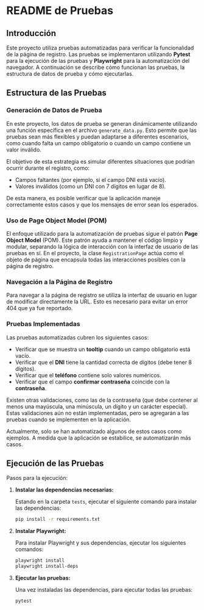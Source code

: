 # README de Pruebas

## Introducción

Este proyecto utiliza pruebas automatizadas para verificar la funcionalidad de la página de registro. Las pruebas se implementaron utilizando **Pytest** para la ejecución de las pruebas y **Playwright** para la automatización del navegador. A continuación se describe cómo funcionan las pruebas, la estructura de datos de prueba y cómo ejecutarlas.

## Estructura de las Pruebas

### Generación de Datos de Prueba

En este proyecto, los datos de prueba se generan dinámicamente utilizando una función específica en el archivo `generate_data.py`. Esto permite que las pruebas sean más flexibles y puedan adaptarse a diferentes escenarios, como cuando falta un campo obligatorio o cuando un campo contiene un valor inválido.

El objetivo de esta estrategia es simular diferentes situaciones que podrían ocurrir durante el registro, como:

- Campos faltantes (por ejemplo, si el campo DNI está vacío).
- Valores inválidos (como un DNI con 7 dígitos en lugar de 8).

De esta manera, es posible verificar que la aplicación maneje correctamente estos casos y que los mensajes de error sean los esperados.

### Uso de Page Object Model (POM)

El enfoque utilizado para la automatización de pruebas sigue el patrón **Page Object Model** (POM). Este patrón ayuda a mantener el código limpio y modular, separando la lógica de interacción con la interfaz de usuario de las pruebas en sí. En el proyecto, la clase `RegistrationPage` actúa como el objeto de página que encapsula todas las interacciones posibles con la página de registro.

### Navegación a la Página de Registro

Para navegar a la página de registro se utiliza la interfaz de usuario en lugar de modificar directamente la URL. Esto es necesario para evitar un error 404 que ya fue reportado.

### Pruebas Implementadas

Las pruebas automatizadas cubren los siguientes casos:

- Verificar que se muestra un **tooltip** cuando un campo obligatorio está vacío.
- Verificar que el **DNI** tiene la cantidad correcta de dígitos (debe tener 8 dígitos).
- Verificar que el **teléfono** contiene solo valores numéricos.
- Verificar que el campo **confirmar contraseña** coincide con la **contraseña**.

Existen otras validaciones, como las de la contraseña (que debe contener al menos una mayúscula, una minúscula, un dígito y un carácter especial). Estas validaciones aún no están implementadas, pero se agregarán a las pruebas cuando se implementen en la aplicación.

Actualmente, solo se han automatizado algunos de estos casos como ejemplos. A medida que la aplicación se estabilice, se automatizarán más casos.

## Ejecución de las Pruebas

Pasos para la ejecución:

1. **Instalar las dependencias necesarias:**

   Estando en la carpeta `tests`, ejecutar el siguiente comando para instalar las dependencias:

   ```bash
   pip install -r requirements.txt
   
2. **Instalar Playwright:**

   Para instalar Playwright y sus dependencias, ejecutar los siguientes comandos:

   ```bash
   playwright install
   playwright install-deps
   
3. **Ejecutar las pruebas:**

   Una vez instaladas las dependencias, para ejecutar todas las pruebas:

   ```bash
   pytest